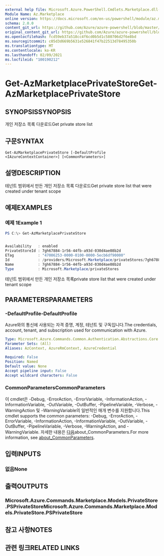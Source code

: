 ```yaml
---
external help file: Microsoft.Azure.PowerShell.Cmdlets.Marketplace.dll-Help.xml
Module Name: Az.Marketplace
online version: https://docs.microsoft.com/en-us/powershell/module/az.marketplace/get-azmarketplaceprivatestore
schema: 2.0.0
content_git_url: https://github.com/Azure/azure-powershell/blob/master/src/Marketplace/Marketplace/help/Get-AzMarketplacePrivateStore.md
original_content_git_url: https://github.com/Azure/azure-powershell/blob/master/src/Marketplace/Marketplace/help/Get-AzMarketplacePrivateStore.md
ms.openlocfilehash: fcd59eb37a518cc4f6cd0b5d1c580706d2f6e8bd
ms.sourcegitcommit: c05d3d669b5631e526841f47b22513d78495350b
ms.translationtype: MT
ms.contentlocale: ko-KR
ms.lasthandoff: 02/09/2021
ms.locfileid: "100190212"
---
```

# <span data-ttu-id="bbb14-101">Get-AzMarketplacePrivateStore</span><span class="sxs-lookup"><span data-stu-id="bbb14-101">Get-AzMarketplacePrivateStore</span></span>

## <span data-ttu-id="bbb14-102">SYNOPSIS</span><span class="sxs-lookup"><span data-stu-id="bbb14-102">SYNOPSIS</span></span>
<span data-ttu-id="bbb14-103">개인 저장소 목록 다운로드</span><span class="sxs-lookup"><span data-stu-id="bbb14-103">Get private store list</span></span>

## <span data-ttu-id="bbb14-104">구문</span><span class="sxs-lookup"><span data-stu-id="bbb14-104">SYNTAX</span></span>

```
Get-AzMarketplacePrivateStore [-DefaultProfile <IAzureContextContainer>] [<CommonParameters>]
```

## <span data-ttu-id="bbb14-105">설명</span><span class="sxs-lookup"><span data-stu-id="bbb14-105">DESCRIPTION</span></span>
<span data-ttu-id="bbb14-106">테넌트 범위에서 만든 개인 저장소 목록 다운로드</span><span class="sxs-lookup"><span data-stu-id="bbb14-106">Get private store list that were created under tenant scope</span></span>

## <span data-ttu-id="bbb14-107">예제</span><span class="sxs-lookup"><span data-stu-id="bbb14-107">EXAMPLES</span></span>

### <span data-ttu-id="bbb14-108">예제 1</span><span class="sxs-lookup"><span data-stu-id="bbb14-108">Example 1</span></span>
```powershell
PS C:\> Get-AzMarketplacePrivateStore


Availability   : enabled
PrivateStoreId : 7gh67884-1r56-44fb-a93d-030d4ae08b2d
ETag           : "47006253-0000-0100-0000-5ecb6df90000"
Id             : /providers/Microsoft.Marketplace/privateStores/7gh67884-1r56-44fb-a93d-030d4ae08b2d
Name           : 7gh67884-1r56-44fb-a93d-030d4ae08b2d
Type           : Microsoft.Marketplace/privateStores
```

<span data-ttu-id="bbb14-109">테넌트 범위에서 만든 개인 저장소 목록</span><span class="sxs-lookup"><span data-stu-id="bbb14-109">private store list that were created under tenant scope</span></span>

## <span data-ttu-id="bbb14-110">PARAMETERS</span><span class="sxs-lookup"><span data-stu-id="bbb14-110">PARAMETERS</span></span>

### <span data-ttu-id="bbb14-111">-DefaultProfile</span><span class="sxs-lookup"><span data-stu-id="bbb14-111">-DefaultProfile</span></span>
<span data-ttu-id="bbb14-112">Azure와의 통신에 사용되는 자격 증명, 계정, 테넌트 및 구독입니다.</span><span class="sxs-lookup"><span data-stu-id="bbb14-112">The credentials, account, tenant, and subscription used for communication with Azure.</span></span>

```yaml
Type: Microsoft.Azure.Commands.Common.Authentication.Abstractions.Core.IAzureContextContainer
Parameter Sets: (All)
Aliases: AzContext, AzureRmContext, AzureCredential

Required: False
Position: Named
Default value: None
Accept pipeline input: False
Accept wildcard characters: False
```

### <span data-ttu-id="bbb14-113">CommonParameters</span><span class="sxs-lookup"><span data-stu-id="bbb14-113">CommonParameters</span></span>
<span data-ttu-id="bbb14-114">이 cmdlet은 -Debug, -ErrorAction, -ErrorVariable, -InformationAction, -InformationVariable, -OutVariable, -OutBuffer, -PipelineVariable, -Verbose, -WarningAction 및 -WarningVariable의 일반적인 매개 변수를 지원합니다.</span><span class="sxs-lookup"><span data-stu-id="bbb14-114">This cmdlet supports the common parameters: -Debug, -ErrorAction, -ErrorVariable, -InformationAction, -InformationVariable, -OutVariable, -OutBuffer, -PipelineVariable, -Verbose, -WarningAction, and -WarningVariable.</span></span> <span data-ttu-id="bbb14-115">자세한 내용은 [다음](http://go.microsoft.com/fwlink/?LinkID=113216)about_CommonParameters.</span><span class="sxs-lookup"><span data-stu-id="bbb14-115">For more information, see [about_CommonParameters](http://go.microsoft.com/fwlink/?LinkID=113216).</span></span>

## <span data-ttu-id="bbb14-116">입력</span><span class="sxs-lookup"><span data-stu-id="bbb14-116">INPUTS</span></span>

### <span data-ttu-id="bbb14-117">없음</span><span class="sxs-lookup"><span data-stu-id="bbb14-117">None</span></span>

## <span data-ttu-id="bbb14-118">출력</span><span class="sxs-lookup"><span data-stu-id="bbb14-118">OUTPUTS</span></span>

### <span data-ttu-id="bbb14-119">Microsoft.Azure.Commands.Marketplace.Models.PrivateStore.PSPrivateStore</span><span class="sxs-lookup"><span data-stu-id="bbb14-119">Microsoft.Azure.Commands.Marketplace.Models.PrivateStore.PSPrivateStore</span></span>

## <span data-ttu-id="bbb14-120">참고 사항</span><span class="sxs-lookup"><span data-stu-id="bbb14-120">NOTES</span></span>

## <span data-ttu-id="bbb14-121">관련 링크</span><span class="sxs-lookup"><span data-stu-id="bbb14-121">RELATED LINKS</span></span>
